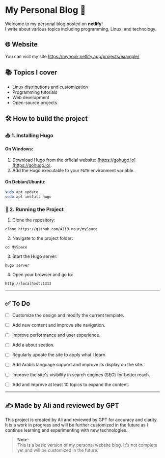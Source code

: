 # My Personal Blog 🚀

Welcome to my personal blog hosted on **netlify**!  
I write about various topics including programming, Linux, and technology.

## 🌐 Website
You can visit my site https://mynook.netlify.app/projects/example/

## 📚 Topics I cover
- Linux distributions and customization
- Programming tutorials
- Web development
- Open-source projects

## 🛠️ How to build the project

### 📥 **1. Installing Hugo**

#### On **Windows**:  
1. Download Hugo from the official website: [https://gohugo.io](https://gohugo.io).  
2. Add the Hugo executable to your `PATH` environment variable.  

#### On **Debian/Ubuntu**:  
```bash
sudo apt update
sudo apt install hugo 
```
### 🚀 2. Running the Project

1. Clone the repository:
```
clone https://github.com/Ali0-nour/mySpace
```

2. Navigate to the project folder:

```
cd MySpace
```

3. Start the Hugo server:
```
hugo server
```

4. Open your browser and go to:

```
http://localhost:1313
```
---

## ✅ **To Do**
- [ ] Customize the design and modify the current template.

- [ ] Add new content and improve site navigation.

- [ ] Improve performance and user experience.

- [ ] Add a about section.
- [ ] Regularly update the site to apply what I learn.

- [ ] Add Arabic language support and improve its display on the site.

- [ ] Improve the site's visibility in search engines (SEO) for better reach.

- [ ] Add and improve at least 10 topics to expand the content.

---

## ✍️ **Made by Ali and reviewed by GPT**  
This project is created by Ali and reviewed by GPT for accuracy and clarity. It is a work in progress and will be further customized in the future as I continue learning and experimenting with new technologies.

> **Note:**  
This is a basic version of my personal website blog. It's not complete yet and will be customized in the future.  
